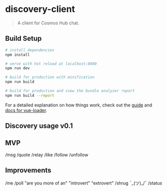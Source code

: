 # discovery-client

> A client for Cosmos Hub chat.

## Build Setup

``` bash
# install dependencies
npm install

# serve with hot reload at localhost:8080
npm run dev

# build for production with minification
npm run build

# build for production and view the bundle analyzer report
npm run build --report
```

For a detailed explanation on how things work, check out the [guide](http://vuejs-templates.github.io/webpack/) and [docs for vue-loader](http://vuejs.github.io/vue-loader).

## Discovery usage v0.1

## MVP
<msg>
/msg <addr> <msg>
/quote <tx> <msg>
/relay <tx> <msg>
/like <tx>
/follow <addr>
/unfollow <addr>

## Improvements
/me <msg>
/poll "are you more of an" "introvert" "extrovert"
/shrug <your-message> ¯\_(ツ)_/¯
/status <msg>
